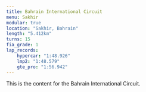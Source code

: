 ```yaml
---
title: Bahrain International Circuit
menu: Sakhir
modular: true
location: "Sakhir, Bahrain"
length: "5.412km"
turns: 15
fia_grade: 1
lap_records:
    hypercar: "1:48.926"
    lmp2: "1:48.579"
    gte_pro: "1:56.942"
---
```

This is the content for the Bahrain International Circuit.
